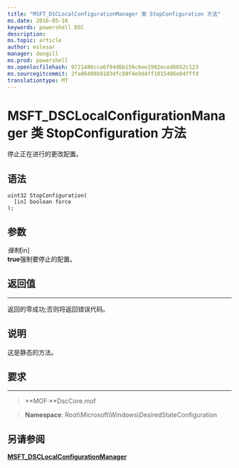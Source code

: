```yaml
---
title: "MSFT_DSCLocalConfigurationManager 类 StopConfiguration 方法"
ms.date: 2016-05-16
keywords: powershell DSC
description: 
ms.topic: article
author: eslesar
manager: dongill
ms.prod: powershell
ms.openlocfilehash: 9721486cca6f94d6b156c6ee1992eced6652c123
ms.sourcegitcommit: 2fa86409b9183dfc80f4e9d4ff1015496e04fffd
translationtype: MT
---
```

# MSFT_DSCLocalConfigurationManager 类 StopConfiguration 方法

停止正在进行的更改配置。

语法
------

```mof
uint32 StopConfiguration(
  [in] boolean force
);
```

参数
----------

*强制*\[in\]  
**true**强制要停止的配置。

## 返回值
------------

返回的零成功;否则将返回错误代码。

## 说明

这是静态的方法。

## 要求
------------
>**MOF:**DscCore.mof

>**Namespace**: Root\Microsoft\Windows\DesiredStateConfiguration


## 另请参阅


[**MSFT_DSCLocalConfigurationManager**](msft-dsclocalconfigurationmanager.md)


 

 




